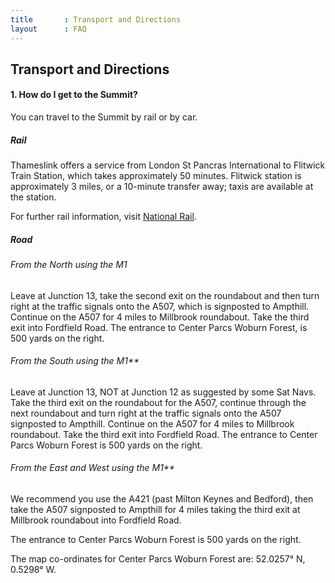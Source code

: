 ```yaml
---
title       : Transport and Directions
layout      : FAQ
---
```


## Transport and Directions

#### 1. How do I get to the Summit?

You can travel to the Summit by rail or by car.

##### Rail

Thameslink offers a service from London St Pancras International to Flitwick Train Station, which takes approximately 50 minutes. Flitwick station is approximately 3 miles, or a 10-minute transfer away; taxis are available at the station.

For further rail information, visit [National Rail](http://www.nationalrail.co.uk).

##### Road

###### From the North using the M1

Leave at Junction 13, take the second exit on the roundabout and then turn right at the traffic signals onto the A507, which is signposted to Ampthill. Continue on the A507 for 4 miles to Millbrook roundabout. Take the third exit into Fordfield Road. The entrance to Center Parcs Woburn Forest, is 500 yards on the right.

###### From the South using the M1**

Leave at Junction 13, NOT at Junction 12 as suggested by some Sat Navs. Take the third exit on the roundabout for the A507, continue through the next roundabout and turn right at the traffic signals onto the A507 signposted to Ampthill. Continue on the A507 for 4 miles to Millbrook roundabout. Take the third exit into Fordfield Road. The entrance to Center Parcs Woburn Forest is 500 yards on the right.

###### From the East and West using the M1**

We recommend you use the A421 (past Milton Keynes and Bedford), then take the A507 signposted to Ampthill for 4 miles taking the third exit at Millbrook roundabout into Fordfield Road.

The entrance to Center Parcs Woburn Forest is 500 yards on the right.

The map co-ordinates for Center Parcs Woburn Forest are: 52.0257° N, 0.5298° W.
